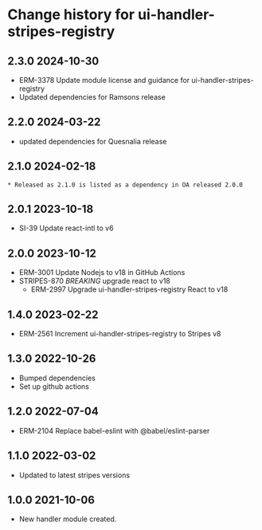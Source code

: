 # Change history for ui-handler-stripes-registry

## 2.3.0 2024-10-30
  * ERM-3378 Update module license and guidance for ui-handler-stripes-registry
  * Updated dependencies for Ramsons release

## 2.2.0 2024-03-22
  * updated dependencies for Quesnalia release

## 2.1.0 2024-02-18
	* Released as 2.1.0 is listed as a dependency in OA released 2.0.0

## 2.0.1 2023-10-18
  * SI-39 Update react-intl to v6

## 2.0.0 2023-10-12
  * ERM-3001 Update Nodejs to v18 in GitHub Actions
  * STRIPES-870 *BREAKING* upgrade react to v18
    * ERM-2997 Upgrade ui-handler-stripes-registry React to v18

## 1.4.0 2023-02-22
* ERM-2561 Increment ui-handler-stripes-registry to Stripes v8

## 1.3.0 2022-10-26
* Bumped dependencies
* Set up github actions

## 1.2.0 2022-07-04
* ERM-2104 Replace babel-eslint with @babel/eslint-parser

## 1.1.0 2022-03-02
* Updated to latest stripes versions
## 1.0.0 2021-10-06
 *  New handler module created.

